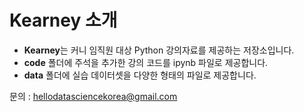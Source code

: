 # Kearney 소개

- **Kearney**는 커니 임직원 대상 Python 강의자료를 제공하는 저장소입니다.
- **code** 폴더에 주석을 추가한 강의 코드를 ipynb 파일로 제공합니다.
- **data** 폴더에 실습 데이터셋을 다양한 형태의 파일로 제공합니다.

문의 : hellodatasciencekorea@gmail.com
